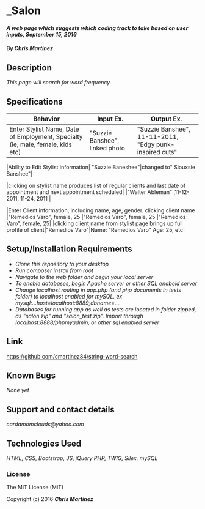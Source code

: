 # _Salon

#### _A web page which suggests which coding track to take based on user inputs, September 15, 2016_

#### By _**Chris Martinez**_

## Description
_This page will search for word frequency._


## Specifications
| Behavior | Input Ex. | Output Ex. |
| --- | --- | --- |
| Enter Stylist Name, Date of Employment, Specialty (ie, male, female, kids etc)| "Suzzie Banshee", linked photo| "Suzzie Banshee", 11-11-2011, "Edgy punk-inspired cuts"|"Suzzie Banshee", 11-11-2011, "Edgy punk-inspired cuts"|

|Ability to Edit Stylist information| "Suzzie Baneshee"|changed to" Siouxsie Banshee"|

|clicking on stylist name produces list of regular clients and last date of appointment and next appointment scheduled| <click>|"Walter Ableman" ,11-12-2011, 11-24, 2011 |

|Enter Client information, including name, age, gender. clicking client name |"Remedios Varo", female, 25 |"Remedios Varo", female, 25 |"Remedios Varo", female, 25|
|clicking client name from stylist page brings up full profile of client|"Remedios Varo"|Name: "Remedios Varo" Age: 25, etc|


## Setup/Installation Requirements
* _Clone this repository to your desktop_
* _Run composer install from root_
* _Navigate to the web folder and begin your local server_
* _To enable databases, begin Apache server or other SQL enabeld server_
* _Change localhost routing in app.php (and php documents in tests folder) to localhost enabled for mySQL. ex mysql:...host=localhost:8889;dbname=...._
* _Databases for running app as well as tests are located in folder zipped, as "salon.zip" and "salon_test.zip". Import through localhost:8888/phpmyadmin, or other sql enabled server_




## Link
https://github.com/cmartinez84/string-word-search

## Known Bugs
_None yet_

## Support and contact details
_cardamomclouds@yahoo.com_

## Technologies Used
_HTML,
CSS,
Bootstrap,
JS,
jQuery
PHP,
TWIG,
Silex,
mySQL_

### License
The MIT License (MIT)

Copyright (c) 2016 **_Chris Martinez_**
